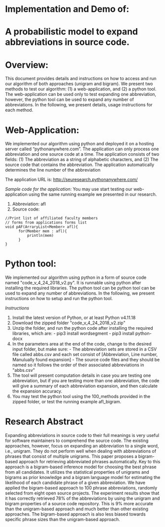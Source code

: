 # Implementation and Demo of:
# A probabilistic model to expand abbreviations in source code.

# Overview:
This document provides details and instructions on how to access and run our algorithm of both approaches (unigram and bigram). We present two methods to test our algorithm: (1) a web-application, and (2) a python tool. The web-application can be used only to test expanding one abbreviation, however, the python tool can be used to expand any number of abbreviations. In the following, we present details, usage instructions for each method.

# Web-Application:
We implemented our algorithm using python and deployed it on a hosting server called “pythonanywhere.com”. The application can only process one abbreviation and one source code at a time. The application consists of two fields: (1) The abbreviation as a string of alphabetic characters, and (2) The source code that contains the abbreviation. The application automatically determines the line number of the abbreviation 

The application URL is: http://seuresearch.pythonanywhere.com/

*Sample code for the application:*
You may use start testing our web-application using the same running example we presented in our research.
1) Abbreviation: afl
2) Source code:
```
//Print list of affiliated faculty members
// forms from applications forms list
void pAF(ArraryList<Member> afl){
      for(Member mem : afl){
          println(mem)
      }
}
```

# Python tool:
We implemented our algorithm using python in a form of source code named "code_v_4_24_2018_v2.py". It is runnable using python after installing the required libraries. The python tool can be python tool can be used to expand any number of abbreviations. In the following, we present instructions on how to setup and run the python tool.

*Instructions*
1) Install the latest version of Python, or at least Python v4.11.18
2) Download the zipped folder "code_v_4_24_2018_v2.zip"
3) Unzip the folder, and run the python code after installing the required libraries, which are:
                    - pip3 install wordsegment
                    - pip3 install python-docx
4) In the parameters area at the end of the code, change to the desired input folder, but make sure:
                    - The abbreviation sets are stored in a CSV file called abbs.csv
                        and each set consist of [Abbreviation, Line number, Manulually found expansion]
                    - The source code files and they should be named so it follows the order of their associated 
                      abbreviations in "abbs.csv"
5) The tool will present computation details in case you are testing one abbreviation, but if you are testing more than one abbreviation, the code will give a summary of each abbreviation expansion, and then calculate the expansion accuracy. 
6) You may test the python tool using the 100_methods provided in the zipped folder, or test the running example afl_bigram.



# Research Abstract

Expanding abbreviations in source code to their full meanings is very useful for software maintainers to comprehend the source code. The existing approaches, however, focus on expanding an abbreviation to a single word, i.e., unigram. They do not perform well when dealing with abbreviations of phrases that consist of multiple unigrams. This paper proposes a bigram-based approach for retrieving abbreviated phrases automatically. Key to this approach is a bigram-based inference model for choosing the best phrase from all candidates. It utilizes the statistical properties of unigrams and bigrams as prior knowledge and a bigram language model for estimating the likelihood of each candidate phrase of a given abbreviation. We have applied the bigram-based approach to 100 phrase abbreviations, randomly selected from eight open source projects. The experiment results show that it has correctly retrieved 78% of the abbreviations by using the unigram and bigram properties of a source code repository. This is 9% more accurate than the unigram-based approach and much better than other existing approaches. The bigram-based approach is also less biased towards specific phrase sizes than the unigram-based approach. 
